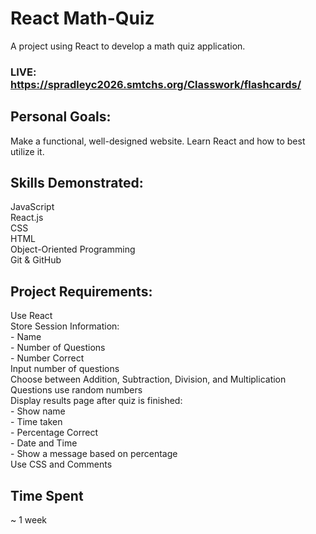 # React Math-Quiz
A project using React to develop a math quiz application.

### LIVE: https://spradleyc2026.smtchs.org/Classwork/flashcards/

## Personal Goals:
Make a functional, well-designed website.
Learn React and how to best utilize it.

## Skills Demonstrated:
JavaScript  
React.js  
CSS  
HTML  
Object-Oriented Programming  
Git & GitHub  

## Project Requirements:
Use React  
Store Session Information:  
 	 - Name  
 	 - Number of Questions  
 	 - Number Correct  
Input number of questions  
Choose between Addition, Subtraction, Division, and Multiplication  
Questions use random numbers  
Display results page after quiz is finished:  
 	 - Show name  
 	 - Time taken  
 	 - Percentage Correct  
 	 - Date and Time  
 	 - Show a message based on percentage  
Use CSS and Comments  

## Time Spent
~ 1 week




